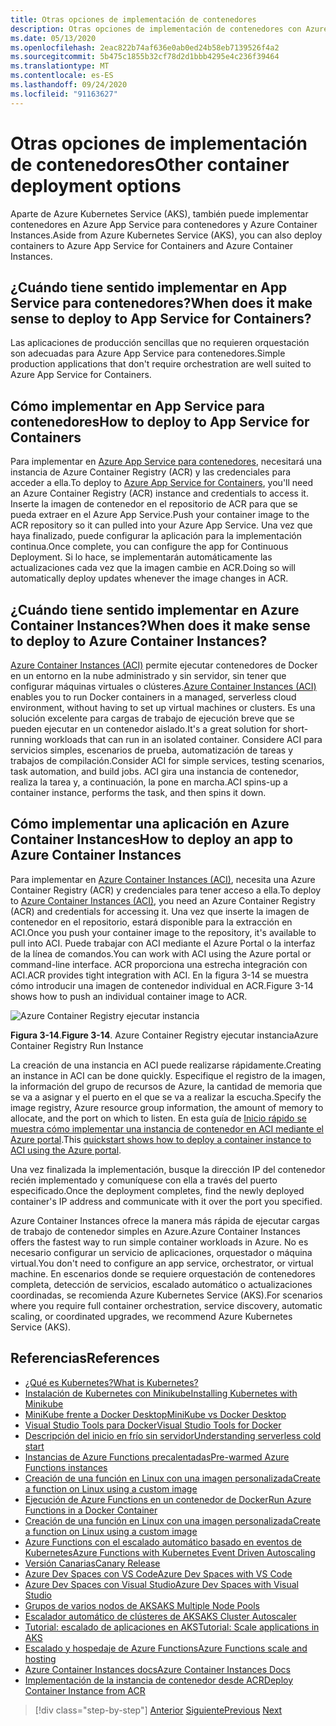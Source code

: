 ```yaml
---
title: Otras opciones de implementación de contenedores
description: Otras opciones de implementación de contenedores con Azure
ms.date: 05/13/2020
ms.openlocfilehash: 2eac822b74af636e0ab0ed24b58eb7139526f4a2
ms.sourcegitcommit: 5b475c1855b32cf78d2d1bbb4295e4c236f39464
ms.translationtype: MT
ms.contentlocale: es-ES
ms.lasthandoff: 09/24/2020
ms.locfileid: "91163627"
---
```

# <a name="other-container-deployment-options"></a><span data-ttu-id="e943f-103">Otras opciones de implementación de contenedores</span><span class="sxs-lookup"><span data-stu-id="e943f-103">Other container deployment options</span></span>

<span data-ttu-id="e943f-104">Aparte de Azure Kubernetes Service (AKS), también puede implementar contenedores en Azure App Service para contenedores y Azure Container Instances.</span><span class="sxs-lookup"><span data-stu-id="e943f-104">Aside from Azure Kubernetes Service (AKS), you can also deploy containers to Azure App Service for Containers and Azure Container Instances.</span></span>

## <a name="when-does-it-make-sense-to-deploy-to-app-service-for-containers"></a><span data-ttu-id="e943f-105">¿Cuándo tiene sentido implementar en App Service para contenedores?</span><span class="sxs-lookup"><span data-stu-id="e943f-105">When does it make sense to deploy to App Service for Containers?</span></span>

<span data-ttu-id="e943f-106">Las aplicaciones de producción sencillas que no requieren orquestación son adecuadas para Azure App Service para contenedores.</span><span class="sxs-lookup"><span data-stu-id="e943f-106">Simple production applications that don't require orchestration are well suited to Azure App Service for Containers.</span></span>

## <a name="how-to-deploy-to-app-service-for-containers"></a><span data-ttu-id="e943f-107">Cómo implementar en App Service para contenedores</span><span class="sxs-lookup"><span data-stu-id="e943f-107">How to deploy to App Service for Containers</span></span>

<span data-ttu-id="e943f-108">Para implementar en [Azure App Service para contenedores](https://azure.microsoft.com/services/app-service/containers/), necesitará una instancia de Azure Container Registry (ACR) y las credenciales para acceder a ella.</span><span class="sxs-lookup"><span data-stu-id="e943f-108">To deploy to [Azure App Service for Containers](https://azure.microsoft.com/services/app-service/containers/), you'll need an Azure Container Registry (ACR) instance and credentials to access it.</span></span> <span data-ttu-id="e943f-109">Inserte la imagen de contenedor en el repositorio de ACR para que se pueda extraer en el Azure App Service.</span><span class="sxs-lookup"><span data-stu-id="e943f-109">Push your container image to the ACR repository so it can pulled into your Azure App Service.</span></span> <span data-ttu-id="e943f-110">Una vez que haya finalizado, puede configurar la aplicación para la implementación continua.</span><span class="sxs-lookup"><span data-stu-id="e943f-110">Once complete, you can configure the app for Continuous Deployment.</span></span> <span data-ttu-id="e943f-111">Si lo hace, se implementarán automáticamente las actualizaciones cada vez que la imagen cambie en ACR.</span><span class="sxs-lookup"><span data-stu-id="e943f-111">Doing so will automatically deploy updates whenever the image changes in ACR.</span></span>

## <a name="when-does-it-make-sense-to-deploy-to-azure-container-instances"></a><span data-ttu-id="e943f-112">¿Cuándo tiene sentido implementar en Azure Container Instances?</span><span class="sxs-lookup"><span data-stu-id="e943f-112">When does it make sense to deploy to Azure Container Instances?</span></span>

<span data-ttu-id="e943f-113">[Azure Container Instances (ACI)](https://azure.microsoft.com/services/container-instances/) permite ejecutar contenedores de Docker en un entorno en la nube administrado y sin servidor, sin tener que configurar máquinas virtuales o clústeres.</span><span class="sxs-lookup"><span data-stu-id="e943f-113">[Azure Container Instances (ACI)](https://azure.microsoft.com/services/container-instances/) enables you to run Docker containers in a managed, serverless cloud environment, without having to set up virtual machines or clusters.</span></span> <span data-ttu-id="e943f-114">Es una solución excelente para cargas de trabajo de ejecución breve que se pueden ejecutar en un contenedor aislado.</span><span class="sxs-lookup"><span data-stu-id="e943f-114">It's a great solution for short-running workloads that can run in an isolated container.</span></span> <span data-ttu-id="e943f-115">Considere ACI para servicios simples, escenarios de prueba, automatización de tareas y trabajos de compilación.</span><span class="sxs-lookup"><span data-stu-id="e943f-115">Consider ACI for simple services, testing scenarios, task automation, and build jobs.</span></span> <span data-ttu-id="e943f-116">ACI gira una instancia de contenedor, realiza la tarea y, a continuación, la pone en marcha.</span><span class="sxs-lookup"><span data-stu-id="e943f-116">ACI spins-up a container instance, performs the task, and then spins it down.</span></span>

## <a name="how-to-deploy-an-app-to-azure-container-instances"></a><span data-ttu-id="e943f-117">Cómo implementar una aplicación en Azure Container Instances</span><span class="sxs-lookup"><span data-stu-id="e943f-117">How to deploy an app to Azure Container Instances</span></span>

<span data-ttu-id="e943f-118">Para implementar en [Azure Container Instances (ACI)](/azure/container-instances/), necesita una Azure Container Registry (ACR) y credenciales para tener acceso a ella.</span><span class="sxs-lookup"><span data-stu-id="e943f-118">To deploy to [Azure Container Instances (ACI)](/azure/container-instances/), you need an Azure Container Registry (ACR) and credentials for accessing it.</span></span> <span data-ttu-id="e943f-119">Una vez que inserte la imagen de contenedor en el repositorio, estará disponible para la extracción en ACI.</span><span class="sxs-lookup"><span data-stu-id="e943f-119">Once you push your container image to the repository, it's available to pull into ACI.</span></span> <span data-ttu-id="e943f-120">Puede trabajar con ACI mediante el Azure Portal o la interfaz de la línea de comandos.</span><span class="sxs-lookup"><span data-stu-id="e943f-120">You can work with ACI using the Azure portal or command-line interface.</span></span> <span data-ttu-id="e943f-121">ACR proporciona una estrecha integración con ACI.</span><span class="sxs-lookup"><span data-stu-id="e943f-121">ACR provides tight integration with ACI.</span></span> <span data-ttu-id="e943f-122">En la figura 3-14 se muestra cómo introducir una imagen de contenedor individual en ACR.</span><span class="sxs-lookup"><span data-stu-id="e943f-122">Figure 3-14 shows how to push an individual container image to ACR.</span></span>

![Azure Container Registry ejecutar instancia](./media/acr-runinstance-contextmenu.png)

<span data-ttu-id="e943f-124">**Figura 3-14**.</span><span class="sxs-lookup"><span data-stu-id="e943f-124">**Figure 3-14**.</span></span> <span data-ttu-id="e943f-125">Azure Container Registry ejecutar instancia</span><span class="sxs-lookup"><span data-stu-id="e943f-125">Azure Container Registry Run Instance</span></span>

<span data-ttu-id="e943f-126">La creación de una instancia en ACI puede realizarse rápidamente.</span><span class="sxs-lookup"><span data-stu-id="e943f-126">Creating an instance in ACI can be done quickly.</span></span> <span data-ttu-id="e943f-127">Especifique el registro de la imagen, la información del grupo de recursos de Azure, la cantidad de memoria que se va a asignar y el puerto en el que se va a realizar la escucha.</span><span class="sxs-lookup"><span data-stu-id="e943f-127">Specify the image registry, Azure resource group information, the amount of memory to allocate, and the port on which to listen.</span></span> <span data-ttu-id="e943f-128">En esta guía de [Inicio rápido se muestra cómo implementar una instancia de contenedor en ACI mediante el Azure portal](/azure/container-instances/container-instances-quickstart-portal).</span><span class="sxs-lookup"><span data-stu-id="e943f-128">This [quickstart shows how to deploy a container instance to ACI using the Azure portal](/azure/container-instances/container-instances-quickstart-portal).</span></span>

<span data-ttu-id="e943f-129">Una vez finalizada la implementación, busque la dirección IP del contenedor recién implementado y comuníquese con ella a través del puerto especificado.</span><span class="sxs-lookup"><span data-stu-id="e943f-129">Once the deployment completes, find the newly deployed container's IP address and communicate with it over the port you specified.</span></span>

<span data-ttu-id="e943f-130">Azure Container Instances ofrece la manera más rápida de ejecutar cargas de trabajo de contenedor simples en Azure.</span><span class="sxs-lookup"><span data-stu-id="e943f-130">Azure Container Instances offers the fastest way to run simple container workloads in Azure.</span></span> <span data-ttu-id="e943f-131">No es necesario configurar un servicio de aplicaciones, orquestador o máquina virtual.</span><span class="sxs-lookup"><span data-stu-id="e943f-131">You don't need to configure an app service, orchestrator, or virtual machine.</span></span> <span data-ttu-id="e943f-132">En escenarios donde se requiere orquestación de contenedores completa, detección de servicios, escalado automático o actualizaciones coordinadas, se recomienda Azure Kubernetes Service (AKS).</span><span class="sxs-lookup"><span data-stu-id="e943f-132">For scenarios where you require full container orchestration, service discovery, automatic scaling, or coordinated upgrades, we recommend Azure Kubernetes Service (AKS).</span></span>

## <a name="references"></a><span data-ttu-id="e943f-133">Referencias</span><span class="sxs-lookup"><span data-stu-id="e943f-133">References</span></span>

- [<span data-ttu-id="e943f-134">¿Qué es Kubernetes?</span><span class="sxs-lookup"><span data-stu-id="e943f-134">What is Kubernetes?</span></span>](https://blog.newrelic.com/engineering/what-is-kubernetes/)
- [<span data-ttu-id="e943f-135">Instalación de Kubernetes con Minikube</span><span class="sxs-lookup"><span data-stu-id="e943f-135">Installing Kubernetes with Minikube</span></span>](https://kubernetes.io/docs/setup/learning-environment/minikube/)
- [<span data-ttu-id="e943f-136">MiniKube frente a Docker Desktop</span><span class="sxs-lookup"><span data-stu-id="e943f-136">MiniKube vs Docker Desktop</span></span>](https://medium.com/containers-101/local-kubernetes-for-windows-minikube-vs-docker-desktop-25a1c6d3b766)
- [<span data-ttu-id="e943f-137">Visual Studio Tools para Docker</span><span class="sxs-lookup"><span data-stu-id="e943f-137">Visual Studio Tools for Docker</span></span>](/dotnet/standard/containerized-lifecycle-architecture/design-develop-containerized-apps/visual-studio-tools-for-docker)
- [<span data-ttu-id="e943f-138">Descripción del inicio en frío sin servidor</span><span class="sxs-lookup"><span data-stu-id="e943f-138">Understanding serverless cold start</span></span>](https://azure.microsoft.com/blog/understanding-serverless-cold-start/)
- [<span data-ttu-id="e943f-139">Instancias de Azure Functions precalentadas</span><span class="sxs-lookup"><span data-stu-id="e943f-139">Pre-warmed Azure Functions instances</span></span>](/azure/azure-functions/functions-premium-plan#pre-warmed-instances)
- [<span data-ttu-id="e943f-140">Creación de una función en Linux con una imagen personalizada</span><span class="sxs-lookup"><span data-stu-id="e943f-140">Create a function on Linux using a custom image</span></span>](/azure/azure-functions/functions-create-function-linux-custom-image)
- [<span data-ttu-id="e943f-141">Ejecución de Azure Functions en un contenedor de Docker</span><span class="sxs-lookup"><span data-stu-id="e943f-141">Run Azure Functions in a Docker Container</span></span>](https://markheath.net/post/azure-functions-docker)
- [<span data-ttu-id="e943f-142">Creación de una función en Linux con una imagen personalizada</span><span class="sxs-lookup"><span data-stu-id="e943f-142">Create a function on Linux using a custom image</span></span>](/azure/azure-functions/functions-create-function-linux-custom-image)
- [<span data-ttu-id="e943f-143">Azure Functions con el escalado automático basado en eventos de Kubernetes</span><span class="sxs-lookup"><span data-stu-id="e943f-143">Azure Functions with Kubernetes Event Driven Autoscaling</span></span>](/azure/azure-functions/functions-kubernetes-keda)
- [<span data-ttu-id="e943f-144">Versión Canarias</span><span class="sxs-lookup"><span data-stu-id="e943f-144">Canary Release</span></span>](https://martinfowler.com/bliki/CanaryRelease.html)
- [<span data-ttu-id="e943f-145">Azure Dev Spaces con VS Code</span><span class="sxs-lookup"><span data-stu-id="e943f-145">Azure Dev Spaces with VS Code</span></span>](/azure/dev-spaces/quickstart-netcore)
- [<span data-ttu-id="e943f-146">Azure Dev Spaces con Visual Studio</span><span class="sxs-lookup"><span data-stu-id="e943f-146">Azure Dev Spaces with Visual Studio</span></span>](/azure/dev-spaces/quickstart-netcore-visualstudio)
- [<span data-ttu-id="e943f-147">Grupos de varios nodos de AKS</span><span class="sxs-lookup"><span data-stu-id="e943f-147">AKS Multiple Node Pools</span></span>](/azure/aks/use-multiple-node-pools)
- [<span data-ttu-id="e943f-148">Escalador automático de clústeres de AKS</span><span class="sxs-lookup"><span data-stu-id="e943f-148">AKS Cluster Autoscaler</span></span>](/azure/aks/cluster-autoscaler)
- [<span data-ttu-id="e943f-149">Tutorial: escalado de aplicaciones en AKS</span><span class="sxs-lookup"><span data-stu-id="e943f-149">Tutorial: Scale applications in AKS</span></span>](/azure/aks/tutorial-kubernetes-scale)
- [<span data-ttu-id="e943f-150">Escalado y hospedaje de Azure Functions</span><span class="sxs-lookup"><span data-stu-id="e943f-150">Azure Functions scale and hosting</span></span>](/azure/azure-functions/functions-scale)
- [<span data-ttu-id="e943f-151">Azure Container Instances docs</span><span class="sxs-lookup"><span data-stu-id="e943f-151">Azure Container Instances Docs</span></span>](/azure/container-instances/)
- [<span data-ttu-id="e943f-152">Implementación de la instancia de contenedor desde ACR</span><span class="sxs-lookup"><span data-stu-id="e943f-152">Deploy Container Instance from ACR</span></span>](/azure/container-instances/container-instances-using-azure-container-registry#deploy-with-azure-portal)

>[!div class="step-by-step"]
><span data-ttu-id="e943f-153">[Anterior](scale-containers-serverless.md)
>[Siguiente](communication-patterns.md)</span><span class="sxs-lookup"><span data-stu-id="e943f-153">[Previous](scale-containers-serverless.md)
[Next](communication-patterns.md)</span></span>

